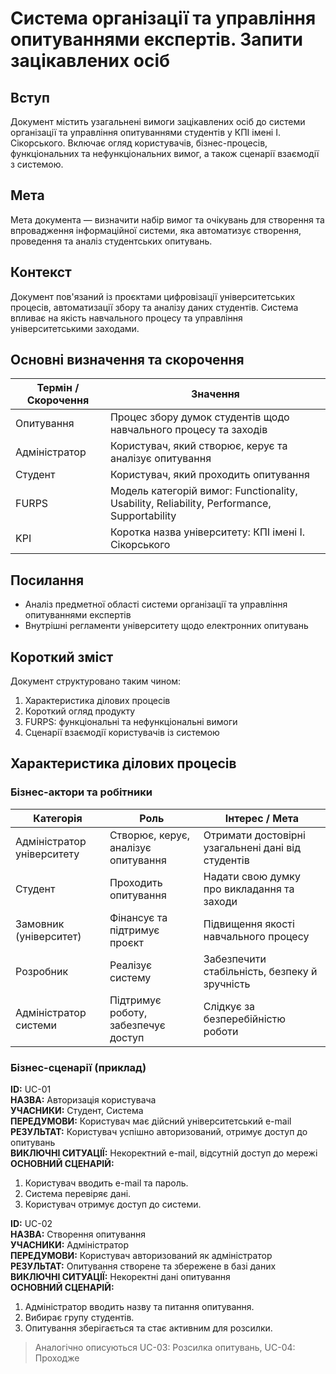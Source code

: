 # Система організації та управління опитуваннями експертів. Запити зацікавлених осіб

## Вступ
Документ містить узагальнені вимоги зацікавлених осіб до системи організації та управління опитуваннями студентів у КПІ імені І. Сікорського. Включає огляд користувачів, бізнес-процесів, функціональних та нефункціональних вимог, а також сценарії взаємодії з системою.

## Мета
Мета документа — визначити набір вимог та очікувань для створення та впровадження інформаційної системи, яка автоматизує створення, проведення та аналіз студентських опитувань.

## Контекст
Документ пов'язаний із проєктами цифровізації університетських процесів, автоматизації збору та аналізу даних студентів. Система впливає на якість навчального процесу та управління університетськими заходами.

## Основні визначення та скорочення
| Термін / Скорочення | Значення |
|--------------------|----------|
| Опитування         | Процес збору думок студентів щодо навчального процесу та заходів |
| Адміністратор      | Користувач, який створює, керує та аналізує опитування |
| Студент            | Користувач, який проходить опитування |
| FURPS              | Модель категорій вимог: Functionality, Usability, Reliability, Performance, Supportability |
| KPI                | Коротка назва університету: КПІ імені І. Сікорського |

## Посилання
- Аналіз предметної області системи організації та управління опитуваннями експертів
- Внутрішні регламенти університету щодо електронних опитувань

## Короткий зміст
Документ структуровано таким чином:
1. Характеристика ділових процесів
2. Короткий огляд продукту
3. FURPS: функціональні та нефункціональні вимоги
4. Сценарії взаємодії користувачів із системою

## Характеристика ділових процесів

### Бізнес-актори та робітники
| Категорія                | Роль                                           | Інтерес / Мета                                           |
|---------------------------|-----------------------------------------------|----------------------------------------------------------|
| Адміністратор університету | Створює, керує, аналізує опитування          | Отримати достовірні узагальнені дані від студентів       |
| Студент                   | Проходить опитування                           | Надати свою думку про викладання та заходи              |
| Замовник (університет)    | Фінансує та підтримує проєкт                  | Підвищення якості навчального процесу                   |
| Розробник                 | Реалізує систему                               | Забезпечити стабільність, безпеку й зручність           |
| Адміністратор системи      | Підтримує роботу, забезпечує доступ           | Слідкує за безперебійністю роботи                        |

### Бізнес-сценарії (приклад)

**ID:** UC-01  
**НАЗВА:** Авторизація користувача  
**УЧАСНИКИ:** Студент, Система  
**ПЕРЕДУМОВИ:** Користувач має дійсний університетський e-mail  
**РЕЗУЛЬТАТ:** Користувач успішно авторизований, отримує доступ до опитувань  
**ВИКЛЮЧНІ СИТУАЦІЇ:** Некоректний e-mail, відсутній доступ до мережі  
**ОСНОВНИЙ СЦЕНАРІЙ:**  
1. Користувач вводить e-mail та пароль.  
2. Система перевіряє дані.  
3. Користувач отримує доступ до системи.

**ID:** UC-02  
**НАЗВА:** Створення опитування  
**УЧАСНИКИ:** Адміністратор  
**ПЕРЕДУМОВИ:** Користувач авторизований як адміністратор  
**РЕЗУЛЬТАТ:** Опитування створене та збережене в базі даних  
**ВИКЛЮЧНІ СИТУАЦІЇ:** Некоректні дані опитування  
**ОСНОВНИЙ СЦЕНАРІЙ:**  
1. Адміністратор вводить назву та питання опитування.  
2. Вибирає групу студентів.  
3. Опитування зберігається та стає активним для розсилки.

> Аналогічно описуються UC-03: Розсилка опитувань, UC-04: Проходже
